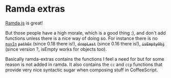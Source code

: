 # Ramda extras

[Ramda.js](http://www.ramdajs.com) is great!

But those people have a high morale, which is a good thing :), and don't add functions unless there is a nice way of doing so. For instance there is no [`maxIn`](https://github.com/ramda/ramda/issues/1334) ~~`pathOr`~~ (since 0.18 there is!), ~~`dropLast`~~ (since 0.16 there is!), ~~`isEmptyObj`~~ (since version ?, isEmpty works for objects too).

Basically ramda-extras contains the functions I feel a need for but for some reason is not added in ramda. It also contains the `cc` and `ccp` functions that provide very nice syntactic sugar when composing stuff in CoffeeScript.
